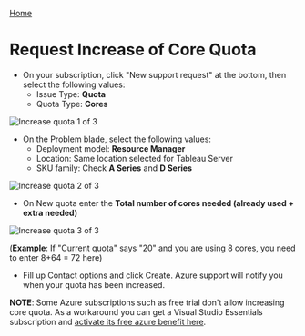 [Home](https://vperez-rwserver.github.io/AzureSetupSessions)

# Request Increase of Core Quota

* On your subscription, click "New support request" at the bottom, then select the following values:
    * Issue Type: **Quota**
    * Quota Type: **Cores**

![Increase quota 1 of 3](https://vperez-rwserver.github.io/AzureSetupSessions/images/increasequota1.png)

* On the Problem blade, select the following values:
    * Deployment model: **Resource Manager**
    * Location: Same location selected for Tableau Server
    * SKU family: Check **A Series** and **D Series**

![Increase quota 2 of 3](https://vperez-rwserver.github.io/AzureSetupSessions/images/increasequota2.png)

* On New quota enter the **Total number of cores needed (already used + extra needed)**

![Increase quota 3 of 3](https://vperez-rwserver.github.io/AzureSetupSessions/images/increasequota3.png)

(**Example**: If "Current quota" says "20" and you are using 8 cores, you need to enter 8+64 = 72 here)

* Fill up Contact options and click Create. Azure support will notify you when your quota has been increased.   

**NOTE**: Some Azure subscriptions such as free trial don't allow increasing core quota. As a workaround you can get a Visual Studio Essentials subscription and [activate its free azure benefit here](https://azure.microsoft.com/en-us/pricing/member-offers/msdn-benefits-details/).
